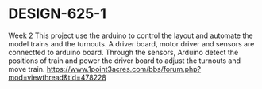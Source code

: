 # DESIGN-625-1
Week 2
This project use the arduino to control the layout and automate the model trains and the turnouts. A driver board, motor driver and  sensors are connectted to arduino board. Through the sensors, Arduino detect the positions of train and power the driver board to adjust the turnouts and move train.
https://www.1point3acres.com/bbs/forum.php?mod=viewthread&tid=478228
